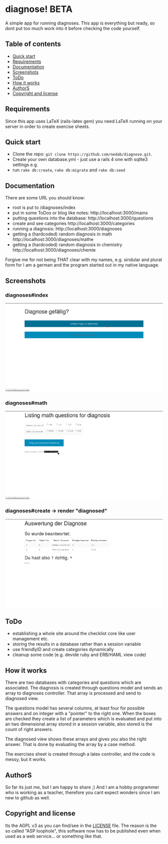 # diagnose! BETA

A simple app for running diagnoses.
This app is everything but ready, so dont put too much work into it before checking the code yourself.

## Table of contents

 - [Quick start](#quick-start)
 - [Requirements](#reguirements)
 - [Documentation](#documentation)
 - [Screenshots](#screenshots)
 - [ToDo](#todo)
 - [How it works](#how-it-works)
 - [AuthorS](#authorS)
 - [Copyright and license](#copyright-and-license)

## Requirements

Since this app uses LaTeX (rails-latex gem) you need LaTeX running on your server in order to create exercise sheets.

## Quick start

- Clone the repo: `git clone https://github.com/nedab/diagnose.git`.
- Create your own database.yml - just use a rails 4 one with sqlite3 settings e.g.
- run `rake db:create`, `rake db:migrate` and `rake db:seed`

## Documentation

There are some URL you should know:

* root is put to /diagnoses/index
* put in some ToDos or blog like notes: http://localhost:3000/mains
* putting questions into the database: http://localhost:3000/questions
* create and see categories http://localhost:3000/categories
* running a diagnosis: http://localhost:3000/diagnoses
* getting a (hardcoded) random diagnosis in math http://localhost:3000/diagnoses/mathe
* getting a (hardcoded) random diagnosis in chemistry http://localhost:3000/diagnoses/chemie

Forgive me for not being THAT clear with my names, e.g. sindular and plural form for I am a german and the program started out in my native language.

## Screenshots

### diagnoses#index

![diagnoses_index](./shots/diagnoses_index.png "diagnoses_index")

### diagnoses#math

![diagnoses_math](./shots/diagnoses_math.png "diagnoses_math")

### diagnoses#create -> render "diagnosed"

![diagnoses_create_diagnosed](./shots/diagnoses_create_diagnosed.png "diagnoses_create_diagnosed")


## ToDo

* establishing a whole site around the checklist core like user management etc.
* storing the results in a database rather than a session variable
* use friendlyID and create categories dynamically
* cleanup some code (e.g. devide ruby and ERB/HAML view code)

## How it works

There are two databases with categories and questions which are associated.
The diagnosis is created through questions model and sends an array to diagnoses controller.
That array is processed and send to diagnosed view.

The questions model has several columns, at least four for possible answers and on integer with a "pointer" to the right one.
When the boxes are checked they create a list of parameters which is evaluated and put into an two dimensional array stored in a session variable, also stored is the count of right answers.

The diagnosed view shows these arrays and gives you also the right answer.
That is done by evaluating the array by a case method.

The exercises sheet is created through a latex controller, and the code is messy, but it works.

## AuthorS

So far its just me, but I am happy to share ;)
And I am a hobby programmer who is working as a teacher, therefore you cant expect wonders since I am new to github as well.

## Copyright and license

Its the AGPL v3 as you can find/see in the [LICENSE](https://www.gnu.org/licenses/agpl.txt) file.
The reason is the so called "ASP loophole", this software now has to be published even when used as a web service... or something like that.
